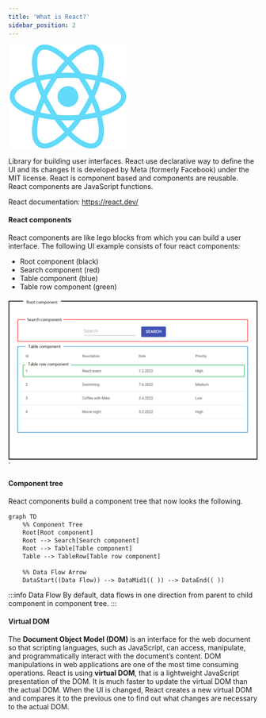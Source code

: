 ```yaml
---
title: 'What is React?'
sidebar_position: 2
---
```

![React logo](./img/react.png)

Library for building user interfaces. React use declarative way to define the UI and its changes It is developed by Meta (formerly Facebook) under the MIT license. React is component based and components are reusable. React components are JavaScript functions.

React documentation: https://react.dev/

#### React components
React components are like lego blocks from which you can build a user interface. The following UI example consists of four react components:
- Root component (black)
- Search component (red)
- Table component (blue)
- Table row component (green)

![Components](./img/components.PNG)
`
#### Component tree
React components build a component tree that now looks the following. 

```mermaid
graph TD
    %% Component Tree
    Root[Root component]
    Root --> Search[Search component]
    Root --> Table[Table component]
    Table --> TableRow[Table row component]

    %% Data Flow Arrow
    DataStart((Data Flow)) --> DataMid1(( )) --> DataEnd(( ))
```
:::info Data Flow 
By default, data flows in one direction from parent to child component in component tree.
:::

#### Virtual DOM
The **Document Object Model (DOM)** is an interface for the web document so that scripting languages, such as JavaScript, can access, manipulate, and programmatically interact with the document’s content. DOM manipulations in web applications are one of the most time consuming operations. React is using **virtual DOM**, that is a lightweight JavaScript presentation of the DOM. It is much faster to update the virtual DOM than the actual DOM. When the UI is changed, React creates a new virtual DOM and compares it to the previous one to find out what changes are necessary to the actual DOM. 
